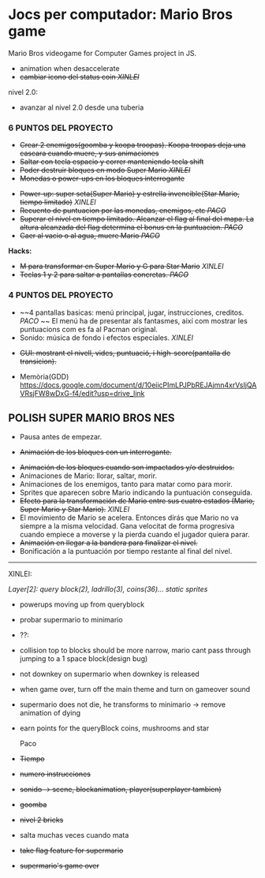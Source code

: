 # Jocs per computador: Mario Bros game

Mario Bros videogame for Computer Games project in JS.

- animation when desaccelerate
- ~~cambiar icono del status coin *XINLEI*~~

nivel 2.0:
- avanzar al nivel 2.0 desde una tuberia

### 6 PUNTOS DEL PROYECTO
+ ~~Crear 2 enemigos(goomba y koopa troopas). Koopa troopas deja una cascara cuando muere, y sus animaciones~~
+ ~~Saltar con tecla espacio y correr manteniendo tecla shift~~
+ ~~Poder destruir bloques en modo Super Mario *XINLEI*~~
+ ~~Monedas o power-ups en los bloques interrogante~~
- ~~Power-up: super seta(Super Mario) y estrella invencible(Star Mario, tiempo limitado)~~ *XINLEI*
- ~~Recuento de puntuacion por las monedas, enemigos, etc  *PACO*~~
- ~~Superar el nivel en tiempo limitado. Alcanzar el flag al final del mapa. La altura alcanzada del flag determina el bonus en la puntuacion. *PACO*~~
- ~~Caer al vacio o al agua, muere Mario *PACO*~~

**Hacks:**
- ~~M para transformar en Super Mario y G para Star Mario~~  *XINLEI*
- ~~Teclas 1 y 2 para saltar a pantallas concretas. *PACO*~~

### 4 PUNTOS DEL PROYECTO
- ~~4 pantallas basicas: menú principal, jugar, instrucciones, creditos. *PACO* ~~
El menú ha de presentar als fantasmes, així com mostrar les puntuacions com es fa al Pacman original.
- Sonido: música de fondo i efectos especiales.  *XINLEI*
+ ~~GUI: mostrant el nivell, vides, puntuació, i high-score(pantalla de transicion).~~
- Memòria(GDD)
https://docs.google.com/document/d/10eiicPImLPJPbREJAjmn4xrVsIjQAVRsjFW8wDxG-f4/edit?usp=drive_link

## POLISH SUPER MARIO BROS NES
- Pausa antes de empezar.
+ ~~Animación de los bloques con un interrogante.~~
- ~~Animación de los bloques cuando son impactados y/o destruidos.~~
- Animaciones de Mario: llorar, saltar, morir.
- Animaciones de los enemigos, tanto para matar como para morir.
- Sprites que aparecen sobre Mario indicando la puntuación conseguida.
- ~~Efecto para la transformación de Mario entre sus cuatro estados (Mario, Super Mario y Star Mario).~~ *XINLEI*
- El movimiento de Mario se acelera. Entonces dirás que Mario no va siempre a la misma velocidad. Gana velocitat de forma progresiva
cuando empiece a moverse y la pierda cuando el jugador quiera parar.
- ~~Animación en llegar a la bandera para finalizar el nivel.~~
- Bonificación a la puntuación por tiempo restante al final del nivel.

--------------------------------------------------
XINLEI:

*Layer[2]: query block(2), ladrillo(3), coins(36)... static sprites*

- powerups moving up from queryblock
- probar supermario to minimario

- ??:
- collision top to blocks should be more narrow, mario cant pass through jumping to a 1 space block(design bug)
- not downkey on supermario when downkey is released
- when game over, turn off the main theme and turn on gameover sound
- supermario does not die, he transforms to minimario -> remove animation of dying
- earn points for the queryBlock coins, mushrooms and star

  Paco
- ~~Tiempo~~
- ~~numero instrucciones~~
- ~~sonido -> scene, blockanimation, player(superplayer tambien)~~
- ~~goomba~~
- ~~nivel 2 bricks~~
- salta muchas veces cuando mata
- ~~take flag feature for supermario~~
- ~~supermario's game over~~


  
